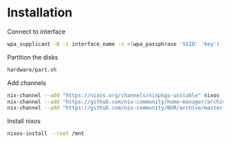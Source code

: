 # Installation

Connect to interface
```sh
wpa_supplicant -B -i interface_name -c <(wpa_passphrase 'SSID' 'key')
```

Partition the disks
```sh
hardware/part.sh
```

Add channels
```sh
nix-channel --add "https://nixos.org/channels/nixpkgs-unstable" nixos 
nix-channel --add "https://github.com/nix-community/home-manager/archive/master.tar.gz" home-manager 
nix-channel --add "https://github.com/nix-community/NUR/archive/master.tar.gz" nur

```

Install nixos
```sh
nixos-install --root /mnt
```

